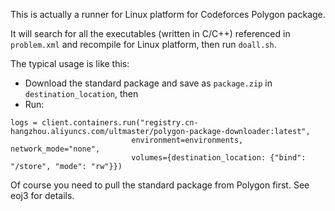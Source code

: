 This is actually a runner for Linux platform for Codeforces Polygon package.

It will search for all the executables (written in C/C++) referenced in `problem.xml` and recompile for Linux platform, then run `doall.sh`.

The typical usage is like this:

* Download the standard package and save as `package.zip` in `destination_location`, then
* Run:

```
logs = client.containers.run("registry.cn-hangzhou.aliyuncs.com/ultmaster/polygon-package-downloader:latest",
                           environment=environments, network_mode="none",
                           volumes={destination_location: {"bind": "/store", "mode": "rw"}})
```

Of course you need to pull the standard package from Polygon first. See eoj3 for details.
